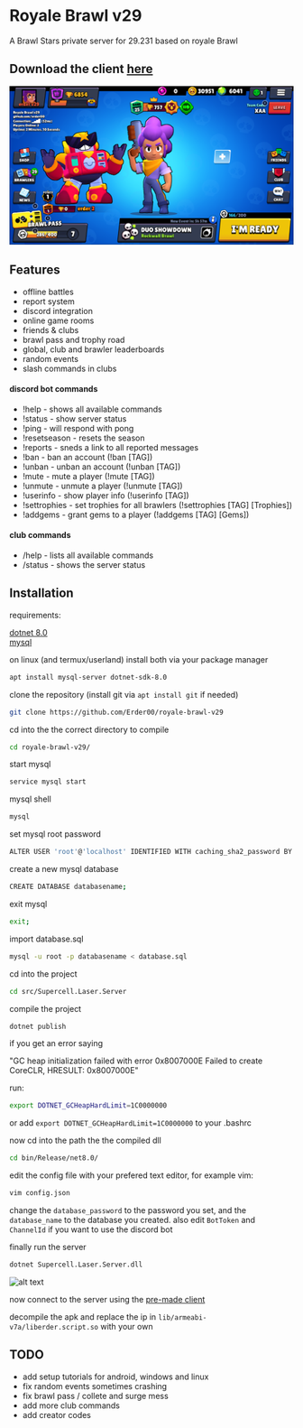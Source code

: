 
# Royale Brawl v29

A Brawl Stars private server for 29.231 based on royale Brawl

## Download the client [here](https://mega.nz/file/h4JGEYxa#cVTFiG1lIFqFxsfl-VzAabzwMy-sDvqMVkN3OaE-1bA)
![Logo](https://github.com/Erder00/royale-brawl-v29/blob/main/screenshots/lobby.png?raw=true)


## Features


- offline battles
- report system
- discord integration
- online game rooms
- friends & clubs
- brawl pass and trophy road
- global, club and brawler leaderboards
- random events
- slash commands in clubs

#### discord bot commands

- !help - shows all available commands
- !status - show server status
- !ping - will respond with pong
- !resetseason - resets the season
- !reports - sneds a link to all reported messages
- !ban - ban an account (!ban [TAG])
- !unban - unban an account (!unban [TAG])
- !mute - mute a player (!mute [TAG])
- !unmute - unmute a player (!unmute [TAG])
- !userinfo - show player info (!userinfo [TAG])
- !settrophies - set trophies for all brawlers (!settrophies [TAG] [Trophies])
- !addgems - grant gems to a player (!addgems [TAG] [Gems])

#### club commands

- /help - lists all available commands
- /status - shows the server status
## Installation

requirements:

[dotnet 8.0](https://dotnet.microsoft.com/en-us/download/dotnet/8.0)  
[mysql](https://dev.mysql.com/downloads/)

on linux (and termux/userland) install both via your package manager
```bash
apt install mysql-server dotnet-sdk-8.0
```
clone the repository (install git via `apt install git` if needed)
```bash
git clone https://github.com/Erder00/royale-brawl-v29
```
cd into the the correct directory to compile
```bash
cd royale-brawl-v29/
```
start mysql
```bash
service mysql start
```
mysql shell
```bash
mysql
```
set mysql root password
```bash
ALTER USER 'root'@'localhost' IDENTIFIED WITH caching_sha2_password BY 'YOUR_PASSWORD';
```
create a new mysql database
```bash
CREATE DATABASE databasename;
```
exit mysql
```bash
exit;
```
import database.sql
```bash
mysql -u root -p databasename < database.sql
```
cd into the project
```bash
cd src/Supercell.Laser.Server
```
compile the project
```bash
dotnet publish
```
if you get an error saying

"GC heap initialization failed with error 0x8007000E
Failed to create CoreCLR, HRESULT: 0x8007000E"

run:
```bash
export DOTNET_GCHeapHardLimit=1C0000000 
```
or add `export DOTNET_GCHeapHardLimit=1C0000000` to your .bashrc

now cd into the path the the compiled dll
```bash
cd bin/Release/net8.0/
```
edit the config file with your prefered text editor, for example vim:
```bash
vim config.json
```
change the `database_password` to the password you set, and the `database_name` to the database you created. also edit `BotToken` and `ChannelId` if you want to use the discord bot

finally run the server
```bash
dotnet Supercell.Laser.Server.dll
```
![alt text](https://i.imgur.com/wvrVbsi.png)

now connect to the server using the [pre-made client](https://mega.nz/file/h4JGEYxa#cVTFiG1lIFqFxsfl-VzAabzwMy-sDvqMVkN3OaE-1bA)

decompile the apk and replace the ip in `lib/armeabi-v7a/liberder.script.so` with your own


## TODO

- add setup tutorials for android, windows and linux
- fix random events sometimes crashing
- fix brawl pass / collete and surge mess
- add more club commands
- add creator codes